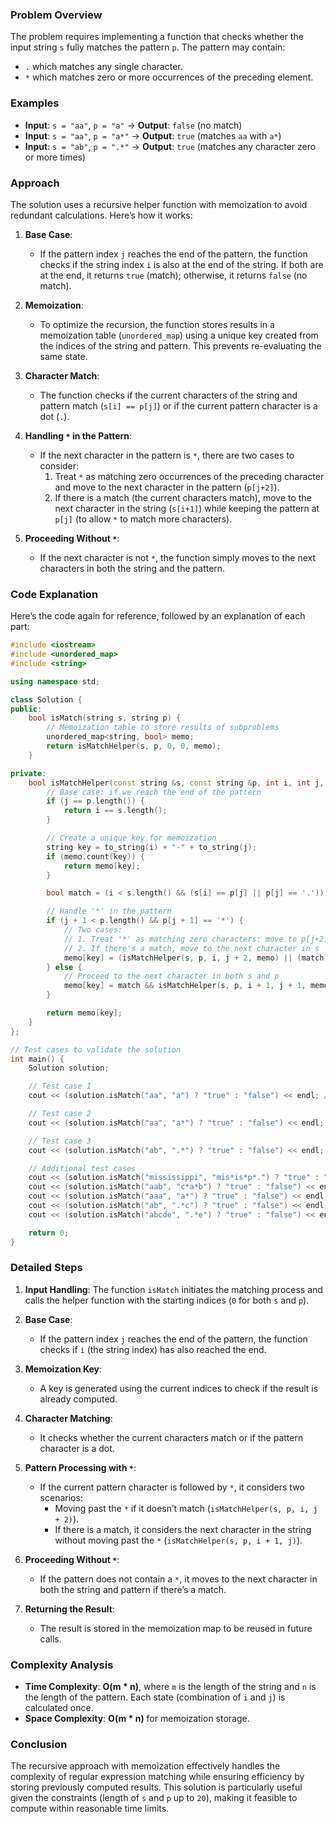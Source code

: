 ### Problem Overview

The problem requires implementing a function that checks whether the input string `s` fully matches the pattern `p`. The pattern may contain:

- `.` which matches any single character.
- `*` which matches zero or more occurrences of the preceding element.

### Examples

- **Input**: `s = "aa"`, `p = "a"` → **Output**: `false` (no match)
- **Input**: `s = "aa"`, `p = "a*"` → **Output**: `true` (matches `aa` with `a*`)
- **Input**: `s = "ab"`, `p = ".*"` → **Output**: `true` (matches any character zero or more times)

### Approach

The solution uses a recursive helper function with memoization to avoid redundant calculations. Here’s how it works:

1. **Base Case**:

   - If the pattern index `j` reaches the end of the pattern, the function checks if the string index `i` is also at the end of the string. If both are at the end, it returns `true` (match); otherwise, it returns `false` (no match).

2. **Memoization**:

   - To optimize the recursion, the function stores results in a memoization table (`unordered_map`) using a unique key created from the indices of the string and pattern. This prevents re-evaluating the same state.

3. **Character Match**:

   - The function checks if the current characters of the string and pattern match (`s[i] == p[j]`) or if the current pattern character is a dot (`.`).

4. **Handling `*` in the Pattern**:

   - If the next character in the pattern is `*`, there are two cases to consider:
     1. Treat `*` as matching zero occurrences of the preceding character and move to the next character in the pattern (`p[j+2]`).
     2. If there is a match (the current characters match), move to the next character in the string (`s[i+1]`) while keeping the pattern at `p[j]` (to allow `*` to match more characters).

5. **Proceeding Without `*`**:
   - If the next character is not `*`, the function simply moves to the next characters in both the string and the pattern.

### Code Explanation

Here’s the code again for reference, followed by an explanation of each part:

```cpp
#include <iostream>
#include <unordered_map>
#include <string>

using namespace std;

class Solution {
public:
    bool isMatch(string s, string p) {
        // Memoization table to store results of subproblems
        unordered_map<string, bool> memo;
        return isMatchHelper(s, p, 0, 0, memo);
    }

private:
    bool isMatchHelper(const string &s, const string &p, int i, int j, unordered_map<string, bool> &memo) {
        // Base case: if we reach the end of the pattern
        if (j == p.length()) {
            return i == s.length();
        }

        // Create a unique key for memoization
        string key = to_string(i) + "-" + to_string(j);
        if (memo.count(key)) {
            return memo[key];
        }

        bool match = (i < s.length() && (s[i] == p[j] || p[j] == '.'));

        // Handle '*' in the pattern
        if (j + 1 < p.length() && p[j + 1] == '*') {
            // Two cases:
            // 1. Treat '*' as matching zero characters: move to p[j+2]
            // 2. If there's a match, move to the next character in s
            memo[key] = (isMatchHelper(s, p, i, j + 2, memo) || (match && isMatchHelper(s, p, i + 1, j, memo)));
        } else {
            // Proceed to the next character in both s and p
            memo[key] = match && isMatchHelper(s, p, i + 1, j + 1, memo);
        }

        return memo[key];
    }
};

// Test cases to validate the solution
int main() {
    Solution solution;

    // Test case 1
    cout << (solution.isMatch("aa", "a") ? "true" : "false") << endl; // Expected: false

    // Test case 2
    cout << (solution.isMatch("aa", "a*") ? "true" : "false") << endl; // Expected: true

    // Test case 3
    cout << (solution.isMatch("ab", ".*") ? "true" : "false") << endl; // Expected: true

    // Additional test cases
    cout << (solution.isMatch("mississippi", "mis*is*p*.") ? "true" : "false") << endl; // Expected: false
    cout << (solution.isMatch("aab", "c*a*b") ? "true" : "false") << endl; // Expected: true
    cout << (solution.isMatch("aaa", "a*") ? "true" : "false") << endl; // Expected: true
    cout << (solution.isMatch("ab", ".*c") ? "true" : "false") << endl; // Expected: false
    cout << (solution.isMatch("abcde", ".*e") ? "true" : "false") << endl; // Expected: true

    return 0;
}
```

### Detailed Steps

1. **Input Handling**: The function `isMatch` initiates the matching process and calls the helper function with the starting indices (`0` for both `s` and `p`).

2. **Base Case**:

   - If the pattern index `j` reaches the end of the pattern, the function checks if `i` (the string index) has also reached the end.

3. **Memoization Key**:

   - A key is generated using the current indices to check if the result is already computed.

4. **Character Matching**:

   - It checks whether the current characters match or if the pattern character is a dot.

5. **Pattern Processing with `*`**:

   - If the current pattern character is followed by `*`, it considers two scenarios:
     - Moving past the `*` if it doesn’t match (`isMatchHelper(s, p, i, j + 2)`).
     - If there is a match, it considers the next character in the string without moving past the `*` (`isMatchHelper(s, p, i + 1, j)`).

6. **Proceeding Without `*`**:

   - If the pattern does not contain a `*`, it moves to the next character in both the string and pattern if there’s a match.

7. **Returning the Result**:
   - The result is stored in the memoization map to be reused in future calls.

### Complexity Analysis

- **Time Complexity**: **O(m \* n)**, where `m` is the length of the string and `n` is the length of the pattern. Each state (combination of `i` and `j`) is calculated once.
- **Space Complexity**: **O(m \* n)** for memoization storage.

### Conclusion

The recursive approach with memoization effectively handles the complexity of regular expression matching while ensuring efficiency by storing previously computed results. This solution is particularly useful given the constraints (length of `s` and `p` up to `20`), making it feasible to compute within reasonable time limits.
